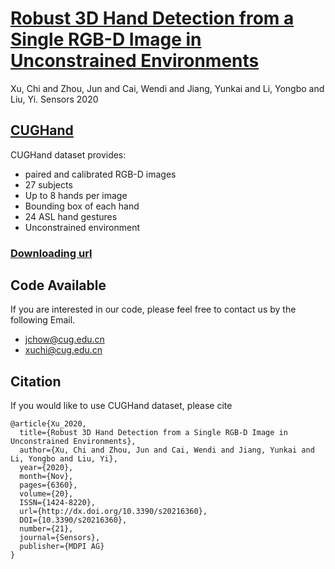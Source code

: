 # [Robust 3D Hand Detection from a Single RGB-D Image in Unconstrained Environments](https://www.mdpi.com/1424-8220/20/21/6360)
Xu, Chi and Zhou, Jun and Cai, Wendi and Jiang, Yunkai and Li, Yongbo and Liu, Yi. Sensors 2020  

## [CUGHand](https://1drv.ms/u/s!AiO4RSFtV9kehm4ULtjAWdeCWJXn?e=ctbeAP)
CUGHand dataset provides:  
- paired and calibrated RGB-D images  
- 27 subjects  
- Up to 8 hands per image  
- Bounding box of each hand  
- 24 ASL hand gestures  
- Unconstrained environment  

### [Downloading url](https://1drv.ms/u/s!AiO4RSFtV9kehm4ULtjAWdeCWJXn?e=ctbeAP)  

## Code Available
If you are interested in our code, please feel free to contact us by the following Email.
- jchow@cug.edu.cn
- xuchi@cug.edu.cn
## Citation
If you would like to use CUGHand dataset, please cite 
```
@article{Xu_2020, 
  title={Robust 3D Hand Detection from a Single RGB-D Image in Unconstrained Environments}, 
  author={Xu, Chi and Zhou, Jun and Cai, Wendi and Jiang, Yunkai and Li, Yongbo and Liu, Yi}, 
  year={2020}, 
  month={Nov}, 
  pages={6360},
  volume={20}, 
  ISSN={1424-8220}, 
  url={http://dx.doi.org/10.3390/s20216360}, 
  DOI={10.3390/s20216360}, 
  number={21}, 
  journal={Sensors}, 
  publisher={MDPI AG}
}
```
